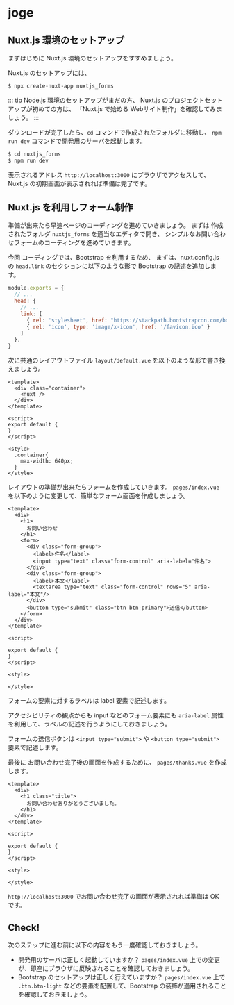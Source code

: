 # joge

## Nuxt.js 環境のセットアップ

まずはじめに Nuxt.js 環境のセットアップをすすめましょう。

Nuxt.js のセットアップには、

```bash
$ npx create-nuxt-app nuxtjs_forms
```

::: tip 
Node.js 環境のセットアップがまだの方、
Nuxt.js のプロジェクトセットアップが初めての方は、
「Nuxt.js で始める Webサイト制作」を確認してみましょう。
:::

ダウンロードが完了したら、`cd` コマンドで作成されたフォルダに移動し、
`npm run dev` コマンドで開発用のサーバを起動します。

```bash
$ cd nuxtjs_forms
$ npm run dev
```

表示されるアドレス `http://localhost:3000` にブラウザでアクセスして、
Nuxt.js の初期画面が表示されれば準備は完了です。

## Nuxt.js を利用しフォーム制作

準備が出来たら早速ページのコーディングを進めていきましょう。
まずは 作成されたフォルダ `nuxtjs_forms` を適当なエディタで開き、
シンプルなお問い合わせフォームのコーディングを進めていきます。

今回 コーディングでは、Bootstrap を利用するため、
まずは、nuxt.config.js の `head.link` のセクションに以下のような形で Bootstrap の記述を追加します。

```js
module.exports = {
  // ...
  head: {
    // ...
    link: [
      { rel: 'stylesheet', href: "https://stackpath.bootstrapcdn.com/bootstrap/4.4.1/css/bootstrap.min.css" },
      { rel: 'icon', type: 'image/x-icon', href: '/favicon.ico' }
    ]
  },
}
```

次に共通のレイアウトファイル `layout/default.vue` を以下のような形で書き換えましょう。

```vue
<template>
  <div class="container">
    <nuxt />
  </div>
</template>

<script>
export default {
}
</script>

<style>
  .container{
    max-width: 640px;
  }
</style>
```

レイアウトの準備が出来たらフォームを作成していきます。
`pages/index.vue` を以下のように変更して、簡単なフォーム画面を作成しましょう。

```vue
<template>
  <div>
    <h1>
      お問い合わせ
    </h1>
    <form>
      <div class="form-group">
        <label>件名</label>
        <input type="text" class="form-control" aria-label="件名">
      </div>
      <div class="form-group">
        <label>本文</label>
        <textarea type="text" class="form-control" rows="5" aria-label="本文"/>
      </div>
      <button type="submit" class="btn btn-primary">送信</button>
    </form>
  </div>
</template>

<script>

export default {
}
</script>

<style>

</style>
```

フォームの要素に対するラベルは label 要素で記述します。

アクセシビリティの観点からも input などのフォーム要素にも `aria-label` 属性を利用して、ラベルの記述を行うようにしておきましょう。

フォームの送信ボタンは `<input type="submit">` や `<button type="submit">` 要素で記述します。


最後に お問い合わせ完了後の画面を作成するために、
`pages/thanks.vue` を作成します。

```vue
<template>
  <div>
    <h1 class="title">
      お問い合わせありがとうございました。
    </h1>
  </div>
</template>

<script>

export default {
}
</script>

<style>

</style>
```

`http://localhost:3000` でお問い合わせ完了の画面が表示されれば準備は OK です。

## Check! 

次のステップに進む前に以下の内容をもう一度確認しておきましょう。

- 開発用のサーバは正しく起動していますか？ `pages/index.vue` 上での変更が、即座にブラウザに反映されることを確認しておきましょう。
- Bootstrap のセットアップは正しく行えていますか？ `pages/index.vue` 上で `.btn.btn-light` などの要素を配置して、Bootstrap の装飾が適用されることを確認しておきましょう。
